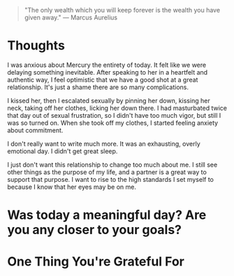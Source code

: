 
> \"The only wealth which you will keep forever is the wealth you have given away.\" — Marcus Aurelius

# Thoughts
I was anxious about Mercury the entirety of today. It felt like we were delaying something inevitable. After speaking to her in a heartfelt and authentic way, I feel optimistic that we have a good shot at a great relationship. It's just a shame there are so many complications.

I kissed her, then I escalated sexually by pinning her down, kissing her neck, taking off her clothes, licking her down there. I had masturbated twice that day out of sexual frustration, so I didn't have too much vigor, but still I was so turned on. When she took off my clothes, I started feeling anxiety about commitment.

I don't really want to write much more. It was an exhausting, overly emotional day. I didn't get great sleep.

I just don't want this relationship to change too much about me. I still see other things as the purpose of my life, and a partner is a great way to support that purpose. I want to rise to the high standards I set myself to because I know that her eyes may be on me.

# Was today a meaningful day? Are you any closer to your goals?

# One Thing You're Grateful For

